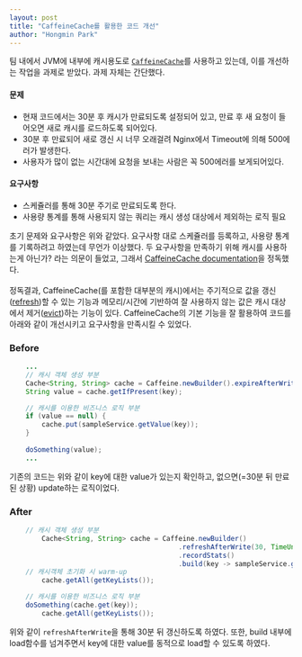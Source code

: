 ```yaml
---
layout: post
title: "CaffeineCache를 활용한 코드 개선"
author: "Hongmin Park"
---
```

팀 내에서 JVM에 내부에 캐시용도로 [`CaffeineCache`](https://github.com/ben-manes/caffeine/wiki)를 사용하고 있는데, 이를 개선하는 작업을 과제로 받았다.
과제 자체는 간단했다. 

#### 문제
- 현재 코드에서는 30분 후 캐시가 만료되도록 설정되어 있고, 만료 후 새 요청이 들어오면 새로 캐시를 로드하도록 되어있다.
- 30분 후 만료되어 새로 갱신 시 너무 오래걸려 Nginx에서 Timeout에 의해 500에러가 발생한다.
- 사용자가 많이 없는 시간대에 요청을 보내는 사람은 꼭 500에러를 보게되어있다.

#### 요구사항
- 스케쥴러를 통해 30분 주기로 만료되도록 한다.
- 사용량 통계를 통해 사용되지 않는 쿼리는 캐시 생성 대상에서 제외하는 로직 필요

초기 문제와 요구사항은 위와 같았다. 요구사항 대로 스케쥴러를 등록하고, 사용량 통계를 기록하려고 하였는데 무언가 이상했다. 
두 요구사항을 만족하기 위해 캐시를 사용하는게 아닌가? 라는 의문이 들었고, 그래서 [CaffeineCache documentation](https://github.com/ben-manes/caffeine/wiki)을 정독했다.
<br><br>
정독결과, CaffeineCache(를 포함한 대부분의 캐시)에서는 주기적으로 값을 갱신([refresh](https://github.com/ben-manes/caffeine/wiki/Refresh))할 수 있는 기능과 메모리/시간에 기반하여 잘 사용하지 않는 값은 캐시 대상에서 제거([evict](https://github.com/ben-manes/caffeine/wiki/Eviction))하는 기능이 있다.
CaffeineCache의 기본 기능을 잘 활용하여 코드를 아래와 같이 개선시키고 요구사항을 만족시킬 수 있었다.


### Before
```java
    ...
    // 캐시 객체 생성 부분
    Cache<String, String> cache = Caffeine.newBuilder().expireAfterWrite(30, TimeUnit.MINUTES).build();
    String value = cache.getIfPresent(key);

    // 캐시를 이용한 비즈니스 로직 부분
    if (value == null) {
        cache.put(sampleService.getValue(key));
    }
    
    doSomething(value);
    ...
```
기존의 코드는 위와 같이 key에 대한 value가 있는지 확인하고, 없으면(=30분 뒤 만료된 상황) update하는 로직이었다.

### After
```java
    // 캐시 객체 생성 부분
		Cache<String, String> cache = Caffeine.newBuilder()
                                          .refreshAfterWrite(30, TimeUnit.MINUTES)
                                          .recordStats()
                                          .build(key -> sampleService.getValue(key));
    // 캐시객체 초기화 시 warm-up
		cache.getAll(getKeyLists()); 

    // 캐시를 이용한 비즈니스 로직 부분
    doSomething(cache.get(key));
		cache.getAll(getKeyLists());
```
위와 같이 `refreshAfterWrite`을 통해 30분 뒤 갱신하도록 하였다. 또한, build 내부에 load함수를 넘겨주면서 key에 대한 value를 동적으로 load할 수 있도록 하였다.

